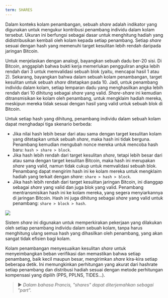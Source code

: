 ```yaml
---
term: SHARES
---
```


Dalam konteks kolam penambangan, sebuah *share* adalah indikator yang digunakan untuk mengukur kontribusi penambang individu dalam kolam tersebut. Ukuran ini berfungsi sebagai dasar untuk menghitung hadiah yang didistribusikan kembali oleh kolam kepada setiap penambang. Setiap *share* sesuai dengan hash yang memenuhi target kesulitan lebih rendah daripada jaringan Bitcoin.

Untuk menjelaskan dengan analogi, bayangkan sebuah dadu ber-20 sisi. Di Bitcoin, anggaplah bahwa bukti kerja memerlukan pengguliran angka lebih rendah dari 3 untuk memvalidasi sebuah blok (yaitu, mencapai hasil 1 atau 2). Sekarang, bayangkan bahwa dalam sebuah kolam penambangan, target kesulitan untuk sebuah *share* ditetapkan pada 10. Jadi, untuk penambang individu dalam kolam, setiap lemparan dadu yang menghasilkan angka lebih rendah dari 10 dihitung sebagai *share* yang valid. *Share-share* ini kemudian ditransmisikan ke kolam oleh penambang, untuk mengklaim hadiah mereka, meskipun mereka tidak sesuai dengan hasil yang valid untuk sebuah blok di Bitcoin.

Untuk setiap hash yang dihitung, penambang individu dalam sebuah kolam dapat menghadapi tiga skenario berbeda:
* Jika nilai hash lebih besar dari atau sama dengan target kesulitan kolam yang ditetapkan untuk sebuah *share*, maka hash ini tidak berguna. Penambang kemudian mengubah nonce mereka untuk mencoba hash baru: `hash > share > block`.
* Jika hash lebih rendah dari target kesulitan *share*, tetapi lebih besar dari atau sama dengan target kesulitan Bitcoin, maka hash ini merupakan *share* yang valid, namun tidak cukup untuk memvalidasi sebuah blok. Penambang dapat mengirim hash ini ke kolam mereka untuk mengklaim hadiah yang terkait dengan *share*: `share > hash > block`.
* Jika hash lebih rendah dari target kesulitan jaringan Bitcoin, ini dianggap sebagai *share* yang valid dan juga blok yang valid. Penambang mentransmisikan hash ini ke kolam mereka, yang segera menyiarkannya di jaringan Bitcoin. Hash ini juga dihitung sebagai *share* yang valid untuk penambang: `share > block > hash`.

![](../../dictionnaire/assets/32.png)

Sistem *share* ini digunakan untuk memperkirakan pekerjaan yang dilakukan oleh setiap penambang individu dalam sebuah kolam, tanpa harus menghitung ulang semua hash yang dihasilkan oleh penambang, yang akan sangat tidak efisien bagi kolam.

Kolam penambangan menyesuaikan kesulitan *share* untuk menyeimbangkan beban verifikasi dan memastikan bahwa setiap penambang, baik kecil maupun besar, mengirimkan *share* kira-kira setiap beberapa detik. Ini memungkinkan perhitungan yang akurat dari hashrate setiap penambang dan distribusi hadiah sesuai dengan metode perhitungan kompensasi yang dipilih (PPS, PPLNS, TIDES...).

> ► *Dalam bahasa Prancis, "shares" dapat diterjemahkan sebagai "part".*